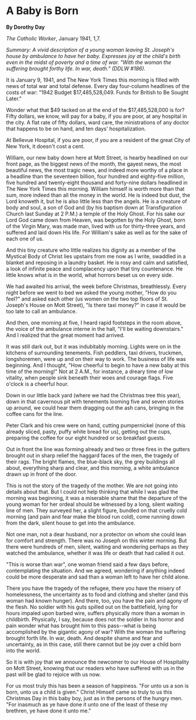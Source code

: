 A Baby is Born
==============

**By Dorothy Day**

*The Catholic Worker*, January 1941, 1,7.

*Summary: A vivid description of a young woman leaving St. Joseph's
house by ambulance to have her baby. Expresses joy at the child's birth
even in the midst of poverty and a time of war. "With the woman the
suffering brought forthy life. In war, death." (DDLW \#186).*

It is January 9, 1941, and The New York Times this morning is filled
with news of total war and total defense. Every day four-column
headlines of the costs of war: "1942 Budget \$17,485,528,049. Funds for
British to Be Sought Later."

Wonder what that \$49 tacked on at the end of the \$17,485,528,000 is
for? Fifty dollars, we know, will pay for a baby, if you are poor, at
any hospital in the city. A flat rate of fifty dollars, ward care, the
ministrations of any doctor that happens to be on hand, and ten days'
hospitalization.

At Bellevue Hospital, if you are poor, if you are a resident of the
great City of New York, it doesn't cost a cent.

William, our new baby down here at Mott Street, is hearby headlined on
our front page, as the biggest news of the month, the gayest news, the
most beautiful news, the most tragic news, and indeed more worthy of a
place in a headline than the seventeen billion, four hundred and
eighty-five million, five hundred and twenty-eight thousand and
forty-nine dollars headlined in The New York Times this morning. William
himself is worth more than that sum, more indeed than all the money in
the world. He is indeed but dust, the Lord knoweth it, but he is also
little less than the angels. He is a creature of body and soul, a son of
God and (by his baptism down at Transfiguration Church last Sunday at 2
P.M.) a temple of the Holy Ghost. For his sake our Lord God came down
from Heaven, was begotten by the Holy Ghost, born of the Virgin Mary,
was made man, lived with us for thirty-three years, and suffered and
laid down His life. For William's sake as well as for the sake of each
one of us.

And this tiny creature who little realizes his dignity as a member of
the Mystical Body of Christ lies upstairs from me now as I write,
swaddled in a blanket and reposing in a laundry basket. He is rosy and
calm and satisfied, a look of infinite peace and complacency upon that
tiny countenance. He little knows what is in the world, what horrors
beset us on every side.

We had awaited his arrival, the week before Christmas, breathlessly.
Every night before we went to bed we asked the young mother, "How do you
feel?" and asked each other (us women on the two top floors of St.
Joseph's House on Mott Street), "Is there taxi money?" in case it would
be too late to call an ambulance.

And then, one morning at five, I heard rapid footsteps in the room
above, the voice of the ambulance interne in the hall, "I'll be waiting
downstairs." And I realized that the great moment had arrived.

It was still dark out, but it was indubitably morning. Lights were on in
the kitchens of surrounding tenements. Fish peddlers, taxi drivers,
truckmen, longshoremen, were up and on their way to work. The business
of life was beginning. And I thought, "How cheerful to begin to have a
new baby at this time of the morning!" Not at 2 A.M., for instance, a
dreary time of low vitality, when people sink beneath their woes and
courage flags. Five o'clock is a cheerful hour.

Down in our little back yard (where we had the Christmas tree this
year), down in that cavernous pit with tenements looming five and seven
stories up around, we could hear them dragging out the ash cans,
bringing in the coffee cans for the line.

Peter Clark and his crew were on hand, cutting pumpernickel (none of
this already sliced, pasty, puffy white bread for us), getting out the
cups, preparing the coffee for our eight hundred or so breakfast guests.

Out in front the line was forming already and two or three fires in the
gutters brought out in sharp relief the haggard faces of the men, the
tragedy of their rags. The bright flames, the blue-black sky, the grey
buildings all about, everything sharp and clear, and this morning, a
white ambulance drawn up in front of the door.

This is not the story of the tragedy of the mother. We are not going
into details about that. But I could not help thinking that while I was
glad the morning was beginning, it was a miserable shame that the
departure of the young woman for her ordeal should be witnessed by a
long, silent waiting line of men. They surveyed her, a slight figure,
bundled on that cruelly cold morning (and pain and fear make the blood
run cold), come running down from the dark, silent house to get into the
ambulance.

Not one man, not a dear husband, nor a protector on whom she could lean
for comfort and strength. There was no Joseph on this winter morning.
But there were hundreds of men, silent, waiting and wondering perhaps as
they watched the ambulance, whether it was life or death that had called
it out.

"This is worse than war", one woman friend said a few days before,
contemplating the situation. And we agreed, wondering if anything indeed
could be more desperate and sad than a woman left to have her child
alone.

There you have the tragedy of the refugee, there you have the misery of
homelessness, the uncertainty as to food and clothing and shelter (and
this woman had known hunger). And there, too, you have the pain and
agony of the flesh. No soldier with his guts spilled out on the
battlefield, lying for hours impaled upon barbed wire, suffers
physically more than a woman in childbirth. Physically, I say, because
does not the soldier in his horror and pain wonder what has brought him
to this pass--what is being accomplished by the gigantic agony of war?
With the woman the suffering brought forth life. In war, death. And
despite shame and fear and uncertainty, as in this case, still there
cannot but be joy over a child born into the world.

So it is with joy that we announce the newcomer to our House of
Hospitality on Mott Street, knowing that our readers who have suffered
with us in the past will be glad to rejoice with us now.

For us most truly this has been a season of happiness. "For unto us a
son is born, unto us a child is given." Christ Himself came so truly to
us this Christmas Day in this baby boy, just as in the persons of the
hungry men. "For inasmuch as ye have done it unto one of the least of
these my brethren, ye have done it unto me."
